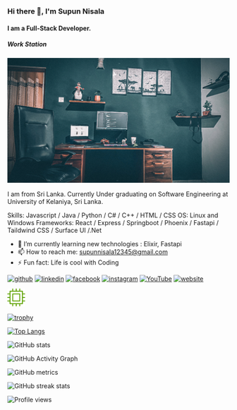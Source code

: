 ### Hi there 👋, I'm Supun Nisala
#### I am a Full-Stack Developer.
##### Work Station
![My Work Station](https://github.com/Supun222/Supun222/blob/main/WorkStation.jpg)

I am from Sri Lanka. Currently Under graduating on Software Engineering at University of Kelaniya, Sri Lanka.  

Skills: Javascript / Java / Python / C# / C++ / HTML / CSS
OS: Linux and Windows
Frameworks: React / Express / Springboot / Phoenix / Fastapi / Taildwind CSS / Surface UI /.Net

- 🌱 I’m currently learning new technologies : Elixir, Fastapi
- 📫 How to reach me: supunnisala12345@gmail.com
- ⚡ Fun fact: Life is cool with Coding  


[<img src='https://cdn.jsdelivr.net/npm/simple-icons@3.0.1/icons/github.svg' alt='github' height='40'>](https://github.com/Supun222)  [<img src='https://cdn.jsdelivr.net/npm/simple-icons@3.0.1/icons/linkedin.svg' alt='linkedin' height='40'>](https://www.linkedin.com/in/https://www.linkedin.com/in/supun-gunasekara-70a156214//)  [<img src='https://cdn.jsdelivr.net/npm/simple-icons@3.0.1/icons/facebook.svg' alt='facebook' height='40'>](https://www.facebook.com/https://www.facebook.com/supun.nisala.7)  [<img src='https://cdn.jsdelivr.net/npm/simple-icons@3.0.1/icons/instagram.svg' alt='instagram' height='40'>](https://www.instagram.com/https://www.instagram.com/supun_nisala//)  [<img src='https://cdn.jsdelivr.net/npm/simple-icons@3.0.1/icons/youtube.svg' alt='YouTube' height='40'>](https://www.youtube.com/channel/https://www.youtube.com/channel/UC64sGJB7WGoht74KIYGfpCA)  [<img src='https://cdn.jsdelivr.net/npm/simple-icons@3.0.1/icons/icloud.svg' alt='website' height='40'>](supunnisala.com)  

<a href='https://docs.github.com/en/developers'><img src='https://raw.githubusercontent.com/acervenky/animated-github-badges/master/assets/devbadge.gif' width='40' height='40'></a> 

[![trophy](https://github-profile-trophy.vercel.app/?username=Supun222)](https://github.com/ryo-ma/github-profile-trophy)

[![Top Langs](https://github-readme-stats.vercel.app/api/top-langs/?username=Supun222)](https://github.com/anuraghazra/github-readme-stats)

![GitHub stats](https://github-readme-stats.vercel.app/api?username=Supun222&show_icons=true&count_private=true)  

![GitHub Activity Graph](https://activity-graph.herokuapp.com/graph?username=Supun222)  

![GitHub metrics](https://metrics.lecoq.io/Supun222)  

![GitHub streak stats](https://github-readme-streak-stats.herokuapp.com/?user=Supun222)  

![Profile views](https://gpvc.arturio.dev/Supun222)  
